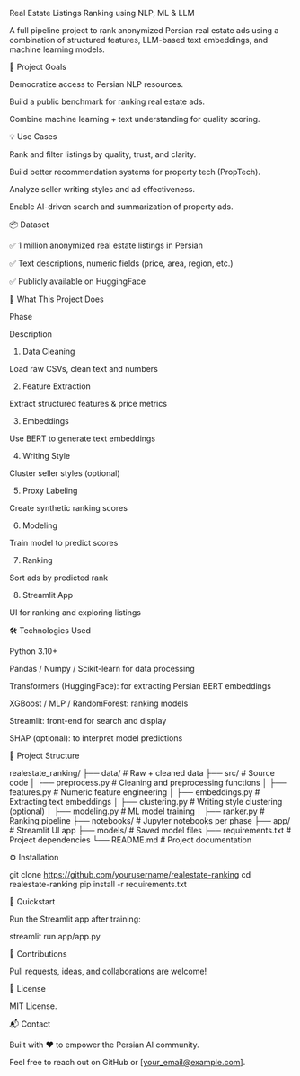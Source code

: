 Real Estate Listings Ranking using NLP, ML & LLM

A full pipeline project to rank anonymized Persian real estate ads using a combination of structured features, LLM-based text embeddings, and machine learning models.

🌟 Project Goals

Democratize access to Persian NLP resources.

Build a public benchmark for ranking real estate ads.

Combine machine learning + text understanding for quality scoring.

💡 Use Cases

Rank and filter listings by quality, trust, and clarity.

Build better recommendation systems for property tech (PropTech).

Analyze seller writing styles and ad effectiveness.

Enable AI-driven search and summarization of property ads.

📦 Dataset

✅ 1 million anonymized real estate listings in Persian

✅ Text descriptions, numeric fields (price, area, region, etc.)

✅ Publicly available on HuggingFace

🧠 What This Project Does

Phase

Description

1. Data Cleaning

Load raw CSVs, clean text and numbers

2. Feature Extraction

Extract structured features & price metrics

3. Embeddings

Use BERT to generate text embeddings

4. Writing Style

Cluster seller styles (optional)

5. Proxy Labeling

Create synthetic ranking scores

6. Modeling

Train model to predict scores

7. Ranking

Sort ads by predicted rank

8. Streamlit App

UI for ranking and exploring listings

🛠 Technologies Used

Python 3.10+

Pandas / Numpy / Scikit-learn for data processing

Transformers (HuggingFace): for extracting Persian BERT embeddings

XGBoost / MLP / RandomForest: ranking models

Streamlit: front-end for search and display

SHAP (optional): to interpret model predictions

📁 Project Structure

realestate_ranking/
├── data/                  # Raw + cleaned data
├── src/                   # Source code
│   ├── preprocess.py      # Cleaning and preprocessing functions
│   ├── features.py        # Numeric feature engineering
│   ├── embeddings.py      # Extracting text embeddings
│   ├── clustering.py      # Writing style clustering (optional)
│   ├── modeling.py        # ML model training
│   ├── ranker.py          # Ranking pipeline
├── notebooks/             # Jupyter notebooks per phase
├── app/                   # Streamlit UI app
├── models/                # Saved model files
├── requirements.txt       # Project dependencies
└── README.md              # Project documentation

⚙️ Installation

git clone https://github.com/yourusername/realestate-ranking
cd realestate-ranking
pip install -r requirements.txt

🚀 Quickstart

Run the Streamlit app after training:

streamlit run app/app.py

🤝 Contributions

Pull requests, ideas, and collaborations are welcome!

📜 License

MIT License.

📬 Contact

Built with ❤️ to empower the Persian AI community.

Feel free to reach out on GitHub or [your_email@example.com].

